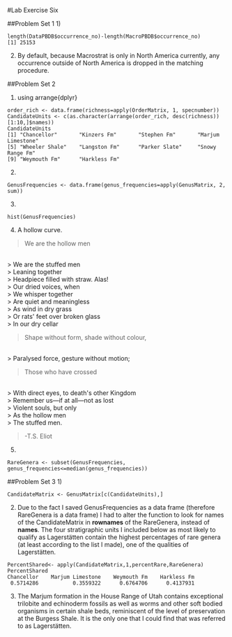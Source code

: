 #Lab Exercise Six

##Problem Set 1
1) 
```
length(DataPBDB$occurrence_no)-length(MacroPBDB$occurrence_no)
[1] 25153
```

2) By default, because Macrostrat is only in North America currently, any occurrence outside of North America is dropped in the matching procedure. 

##Problem Set 2
1) using arrange{dplyr}
```
order_rich <- data.frame(richness=apply(OrderMatrix, 1, specnumber))
CandidateUnits <- c(as.character(arrange(order_rich, desc(richness))[1:10,]$names))
CandidateUnits
[1] "Chancellor"       "Kinzers Fm"       "Stephen Fm"       "Marjum Limestone"
[5] "Wheeler Shale"    "Langston Fm"      "Parker Slate"     "Snowy Range Fm"  
[9] "Weymouth Fm"      "Harkless Fm"
```

2)
```
GenusFrequencies <- data.frame(genus_frequencies=apply(GenusMatrix, 2, sum))
```

3) 
```
hist(GenusFrequencies)
```

4) A hollow curve.
> We are the hollow men
<br />
> We are the stuffed men
<br />
> Leaning together
<br />
> Headpiece filled with straw. Alas!
<br />
> Our dried voices, when
<br />
> We whisper together
<br />
> Are quiet and meaningless
<br />
> As wind in dry grass
<br />
> Or rats' feet over broken glass
<br />
> In our dry cellar

> Shape without form, shade without colour,
<br />
> Paralysed force, gesture without motion;

> Those who have crossed
<br />
> With direct eyes, to death's other Kingdom
<br />
> Remember us—if at all—not as lost
<br />
> Violent souls, but only
<br />
> As the hollow men
<br />
> The stuffed men.

> -T.S. Eliot

5) 
```
RareGenera <- subset(GenusFrequencies, genus_frequencies<=median(genus_frequencies))
```

##Problem Set 3
1)
```
CandidateMatrix <- GenusMatrix[c(CandidateUnits),]
```

2) Due to the fact I saved GenusFrequencies as a data frame (therefore RareGenera is a data frame) I had to alter the function to look for names of the CandidateMatrix in **rownames** of the RareGenera, instead of **names**. The four stratigraphic units I included below as most likely to qualify as Lagerstätten contain the highest percentages of rare genera (at least according to the list I made), one of the qualities of Lagerstätten.

```
PercentShared<- apply(CandidateMatrix,1,percentRare,RareGenera)
PercentShared
Chancellor    Marjum Limestone    Weymouth Fm    Harkless Fm 
 0.5714286           0.3559322      0.6764706      0.4137931
```

3) The Marjum formation in the House Range of Utah contains exceptional trilobite and echinoderm fossils as well as worms and other soft bodied organisms in certain shale beds, reminiscent of the level of preservation at the Burgess Shale. It is the only one that I could find that was referred to as Lagerstätten.
